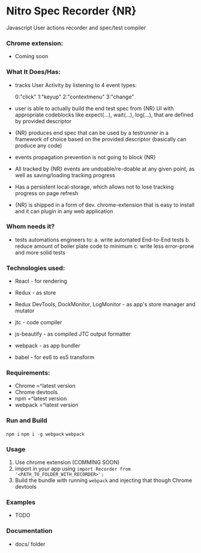 # Nitro Spec Recorder {NR}

Javascript User actions recorder and spec/test compiler


### Chrome extension:
  - Coming soon

### What It Does/Has:

  - tracks User Activity by listening to 4 event types:

      0:"click"
      1:"keyup"
      2:"contextmenu"
      3:"change"

  - user is able to actually build the end test spec from {NR} UI with appropriate codeblocks like expect(...), wait(...), log(...), that are defined by provided descriptor

  - {NR} produces end spec that can be used by a testrunner in a framework of choice based on the provided descriptor (basically can produce any code)

  - events propagation prevention is not going to block {NR}

  - All tracked by {NR} events are undoable/re-doable at any given point, as well as saving/loading tracking progress

  - Has a persistent local-storage, which allows not to lose tracking progress on page refresh

  - {NR} is shipped in a form of dev. chrome-extension that is easy to install and it can plugin in any web application


### Whom needs it?
 - tests automations engineers to:
  a. write automated End-to-End tests
  b. reduce amount of boiler plate code to minimum
  c. write less error-prone and more solid tests


### Technologies used:

  - React                                   - for rendering
  - Redux                                   - as store
  - Redux DevTools, DockMonitor, LogMonitor - as app's store manager and mutator
  - jtc                                     - code compiler
  - js-beautify                             - as compiled JTC output formatter

  - webpack                                 - as app bundler
  - babel                                   - for es6 to es5 transform


### Requirements:

  - Chrome  =^latest version
  - Chrome devtools
  - npm     =^latest version
  - webpack =^latest version


### Run and Build

  ```npm i```
  ```npm i -g webpack```
  ```webpack```


### Usage

  1. Use chrome extension (COMMING SOON)
  2. import in your app using ```import Recorder from '<PATH_TO_FOLDER_WITH_RECORDER>';```
  3. Build the bundle with running ```webpack``` and injecting that though Chrome devtools

### Examples

  - TODO

### Documentation

  - docs/ folder